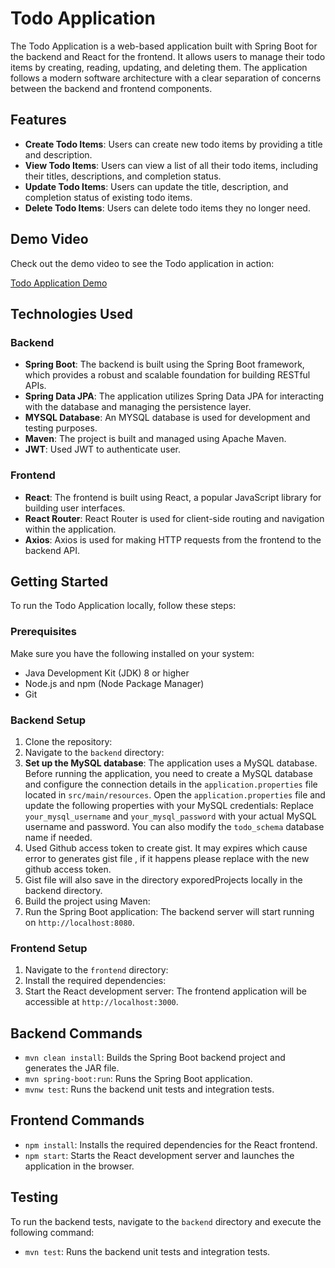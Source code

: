 # Todo Application

The Todo Application is a web-based application built with Spring Boot for the backend and React for the frontend. It allows users to manage their todo items by creating, reading, updating, and deleting them. The application follows a modern software architecture with a clear separation of concerns between the backend and frontend components.

## Features

- **Create Todo Items**: Users can create new todo items by providing a title and description.
- **View Todo Items**: Users can view a list of all their todo items, including their titles, descriptions, and completion status.
- **Update Todo Items**: Users can update the title, description, and completion status of existing todo items.
- **Delete Todo Items**: Users can delete todo items they no longer need.

## Demo Video

Check out the demo video to see the Todo application in action:

[Todo Application Demo](https://youtu.be/_DVgtr5TOWY)

## Technologies Used

### Backend

- **Spring Boot**: The backend is built using the Spring Boot framework, which provides a robust and scalable foundation for building RESTful APIs.
- **Spring Data JPA**: The application utilizes Spring Data JPA for interacting with the database and managing the persistence layer.
- **MYSQL Database**: An MYSQL database is used for development and testing purposes.
- **Maven**: The project is built and managed using Apache Maven.
- **JWT**: Used JWT to authenticate user.

### Frontend

- **React**: The frontend is built using React, a popular JavaScript library for building user interfaces.
- **React Router**: React Router is used for client-side routing and navigation within the application.
- **Axios**: Axios is used for making HTTP requests from the frontend to the backend API.

## Getting Started

To run the Todo Application locally, follow these steps:

### Prerequisites

Make sure you have the following installed on your system:

- Java Development Kit (JDK) 8 or higher
- Node.js and npm (Node Package Manager)
- Git

### Backend Setup

1. Clone the repository:
2. Navigate to the `backend` directory:
3. **Set up the MySQL database**:
The application uses a MySQL database. Before running the application, you need to create a MySQL database and configure the connection details in the `application.properties` file located in `src/main/resources`.
Open the `application.properties` file and update the following properties with your MySQL credentials:
Replace `your_mysql_username` and `your_mysql_password` with your actual MySQL username and password. You can also modify the `todo_schema` database name if needed.
4. Used Github access token to create gist. It may expires which cause error to generates gist file , if it happens please replace with the new github access token.
5. Gist file will also save in the directory exporedProjects locally in the backend directory.
6. Build the project using Maven:
7. Run the Spring Boot application:
The backend server will start running on `http://localhost:8080`.

### Frontend Setup

1. Navigate to the `frontend` directory:
2. Install the required dependencies:
3. Start the React development server:
The frontend application will be accessible at `http://localhost:3000`.

## Backend Commands

- `mvn clean install`: Builds the Spring Boot backend project and generates the JAR file.
- `mvn spring-boot:run`: Runs the Spring Boot application.
- `mvnw test`: Runs the backend unit tests and integration tests.

## Frontend Commands

- `npm install`: Installs the required dependencies for the React frontend.
- `npm start`: Starts the React development server and launches the application in the browser.

## Testing


To run the backend tests, navigate to the `backend` directory and execute the following command:
- `mvn test`: Runs the backend unit tests and integration tests.





